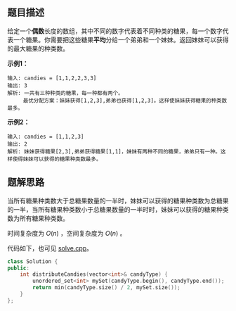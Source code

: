 ## 题目描述

给定一个**偶数**长度的数组，其中不同的数字代表着不同种类的糖果，每一个数字代表一个糖果。你需要把这些糖果**平均**分给一个弟弟和一个妹妹。返回妹妹可以获得的最大糖果的种类数。

**示例1：**

```
输入: candies = [1,1,2,2,3,3]
输出: 3
解析: 一共有三种种类的糖果，每一种都有两个。
     最优分配方案：妹妹获得[1,2,3],弟弟也获得[1,2,3]。这样使妹妹获得糖果的种类数最多。
```

**示例2：**

```
输入: candies = [1,1,2,3]
输出: 2
解析: 妹妹获得糖果[2,3],弟弟获得糖果[1,1]，妹妹有两种不同的糖果，弟弟只有一种。这样使得妹妹可以获得的糖果种类数最多。
```

## 题解思路

当所有糖果种类数大于总糖果数量的一半时，妹妹可以获得的糖果种类数为总糖果的一半，当所有糖果种类数小于总糖果数量的一半时时，妹妹可以获得的糖果种类数为所有糖果种类数。

时间复杂度为 $O(n)$ ，空间复杂度为 $O(n)$ 。

代码如下，也可见 [solve.cpp](./solve.cpp)。

```c++
class Solution {
public:
    int distributeCandies(vector<int>& candyType) {
        unordered_set<int> mySet(candyType.begin(), candyType.end());
        return min(candyType.size() / 2, mySet.size());
    }
};

```
